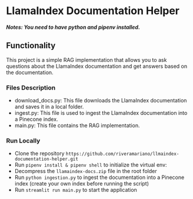 # LlamaIndex Documentation Helper

**_Notes: You need to have python and pipenv installed._**

## Functionality

This project is a simple RAG implementation that allows you to ask questions about the LlamaIndex documentation and get answers based on the documentation.

### Files Description

- download_docs.py: This file downloads the LlamaIndex documentation and saves it in a local folder.
- ingest.py: This file is used to ingest the LlamaIndex documentation into a Pinecone index.
- main.py: This file contains the RAG implementation.

### Run Locally

- Clone the repository `https://github.com/riveramariano/llmaindex-documentation-helper.git`
- Run `pipenv install & pipenv shell` to initialize the virtual env:
- Decompress the `llamaindex-docs.zip` file in the root folder
- Run `python ingestion.py` to ingest the documentation into a Pinecone index (create your own index before running the script)
- Run `streamlit run main.py` to start the application
